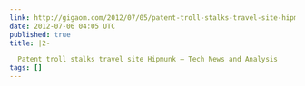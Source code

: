 ```yaml
---
link: http://gigaom.com/2012/07/05/patent-troll-stalks-travel-site-hipmunk/
date: 2012-07-06 04:05 UTC
published: true
title: |2-

  Patent troll stalks travel site Hipmunk — Tech News and Analysis
tags: []
---
```



